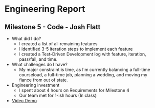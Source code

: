 # Engineering Report

## Milestone 5 - Code - Josh Flatt

* What did I do?
  * I created a list of all remaining features
  * I identified 3-5 iteration steps to implement each feature
  * I created a Test-Driven Development log with feature, iteration, pass/fail, and time.
* What challenges do I have?
  * My major constraint is time, as I'm currently balancing a full-time courseload, a full-time job, planning a wedding, and moving my fiance from out of state.
* Engineering investment
  * I spent about 4 hours on Requirements for Milestone 4
  * Our team met for 1-ish hours (In class)
* [Video Demo](https://youtu.be/-------)
